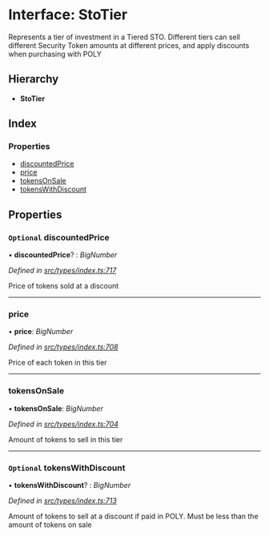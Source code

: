 # Interface: StoTier

Represents a tier of investment in a Tiered STO.
Different tiers can sell different Security Token amounts at different prices, and apply discounts when purchasing with POLY

## Hierarchy

- **StoTier**

## Index

### Properties

- [discountedPrice](_types_index_.stotier.md#optional-discountedprice)
- [price](_types_index_.stotier.md#price)
- [tokensOnSale](_types_index_.stotier.md#tokensonsale)
- [tokensWithDiscount](_types_index_.stotier.md#optional-tokenswithdiscount)

## Properties

### `Optional` discountedPrice

• **discountedPrice**? : _BigNumber_

_Defined in [src/types/index.ts:717](https://github.com/PolymathNetwork/polymath-sdk/blob/660aba8/src/types/index.ts#L717)_

Price of tokens sold at a discount

---

### price

• **price**: _BigNumber_

_Defined in [src/types/index.ts:708](https://github.com/PolymathNetwork/polymath-sdk/blob/660aba8/src/types/index.ts#L708)_

Price of each token in this tier

---

### tokensOnSale

• **tokensOnSale**: _BigNumber_

_Defined in [src/types/index.ts:704](https://github.com/PolymathNetwork/polymath-sdk/blob/660aba8/src/types/index.ts#L704)_

Amount of tokens to sell in this tier

---

### `Optional` tokensWithDiscount

• **tokensWithDiscount**? : _BigNumber_

_Defined in [src/types/index.ts:713](https://github.com/PolymathNetwork/polymath-sdk/blob/660aba8/src/types/index.ts#L713)_

Amount of tokens to sell at a discount if paid in POLY.
Must be less than the amount of tokens on sale
